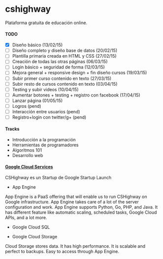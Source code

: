 # cshighway


Plataforma gratuita de educación online.


#### TODO
 - [X] Diseño básico (13/02/15)
 - [ ] Diseño completo y diseño base de datos (20/02/15)
 - [ ] Plantilla primaria creada en HTML y CSS (27/02/15)
 - [ ] Creación de todas las otras páginas (06/03/15)
 - [ ] Login básico + seguridad de forma (12/03/15)
 - [ ] Mejora general + responsive design + fin diseño cursos (19/03/15)
 - [ ] Subir primer curso contenido en texto (27/03/15)
 - [ ] Subir resto de cursos contenido en texto (03/04/15)
 - [ ] Testing y subir videos (10/04/15)
 - [ ] Aumentar botones + testing + registro con facebook (17/04/15)
 - [ ] Lanzar página (01/05/15)
 - [ ] Logros (pend)
 - [ ] Interacción entre usuarios (pend)
 - [ ] Registro+login con twitter/g+ (pend)

#### Tracks
 * Introducción a la programación
 * Herramientas de programadores
 * Algoritmos 101
 * Desarrollo web


#### [Google Cloud Services](https://cloud.google.com/)

CSHighway es un Startup de Google Startup Launch

* App Engine

App Engine is a PaaS offering that will enable us to run CSHighway on Google infrastructure. App Engine takes care of a lot of the server configuration and work. App Engine supports Python, Go, PHP, and Java. It has different feature like automatic scaling, scheduled tasks, Google Cloud APIs, and a lot more.


*  Google Cloud SQL


* Google Cloud Storage

Cloud Storage stores data. It has high performance. It is scalable and perfect to backups. Easy to access through App Engine. 








